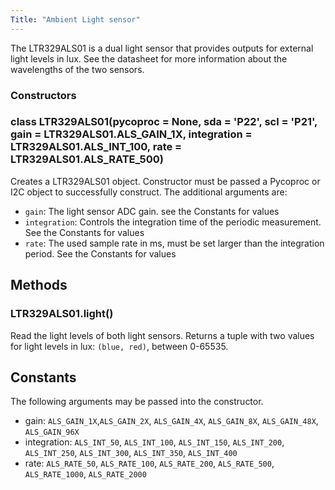 ```yaml
---
Title: "Ambient Light sensor"
---
```


The LTR329ALS01 is a dual light sensor that provides outputs for external light levels in lux. See the datasheet for more information about the wavelengths of the two sensors.

### Constructors

### class LTR329ALS01(pycoproc = None, sda = 'P22', scl = 'P21', gain = LTR329ALS01.ALS_GAIN_1X, integration = LTR329ALS01.ALS_INT_100, rate = LTR329ALS01.ALS_RATE_500)

Creates a LTR329ALS01 object. Constructor must be passed a Pycoproc or I2C object to successfully construct. The additional arguments are:
* `gain`: The light sensor ADC gain. see the Constants for values
* `integration`: Controls the integration time of the periodic measurement. See the Constants for values
* `rate`: The used sample rate in ms, must be set larger than the integration period. See the Constants for values

## Methods

### LTR329ALS01.light()

Read the light levels of both light sensors. Returns a tuple with two values for light levels in lux: `(blue, red)`, between 0-65535.

## Constants

The following arguments may be passed into the constructor.

* gain: `ALS_GAIN_1X`,`ALS_GAIN_2X`, `ALS_GAIN_4X`, `ALS_GAIN_8X`, `ALS_GAIN_48X`, `ALS_GAIN_96X`
* integration: `ALS_INT_50`, `ALS_INT_100`, `ALS_INT_150`, `ALS_INT_200`, `ALS_INT_250`, `ALS_INT_300`, `ALS_INT_350`, `ALS_INT_400`
* rate: `ALS_RATE_50`, `ALS_RATE_100`, `ALS_RATE_200`, `ALS_RATE_500`, `ALS_RATE_1000`, `ALS_RATE_2000`